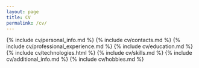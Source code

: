 ```yaml
---
layout: page
title: CV
permalink: /cv/
---
```

{% include cv/personal_info.md %}
{% include cv/contacts.md %}
{% include cv/professional_experience.md %}
{% include cv/education.md %}
{% include cv/technologies.html %}
{% include cv/skills.md %}
{% include cv/additional_info.md %}
{% include cv/hobbies.md %}
